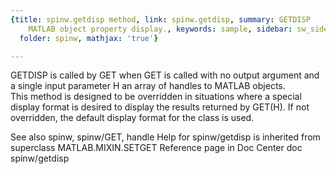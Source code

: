 ```yaml
---
{title: spinw.getdisp method, link: spinw.getdisp, summary: GETDISP    Specialized
    MATLAB object property display., keywords: sample, sidebar: sw_sidebar, permalink: spinw_getdisp.html,
  folder: spinw, mathjax: 'true'}

---
```

   GETDISP is called by GET when GET is called with no output argument 
   and a single input parameter H an array of handles to MATLAB objects.  
   This method is designed to be overridden in situations where a
   special display format is desired to display the results returned by
   GET(H).  If not overridden, the default display format for the class
   is used.
 
   See also spinw, spinw/GET, handle
Help for spinw/getdisp is inherited from superclass MATLAB.MIXIN.SETGET
   Reference page in Doc Center
      doc spinw/getdisp

